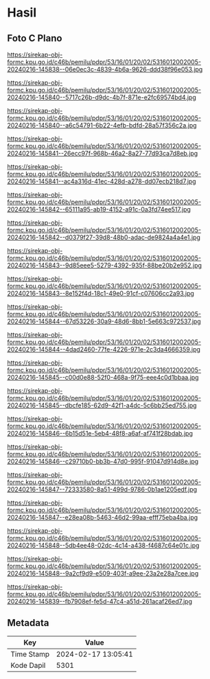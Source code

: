 # Hasil

## Foto C Plano

https://sirekap-obj-formc.kpu.go.id/c46b/pemilu/pdpr/53/16/01/20/02/5316012002005-20240216-145838--06e0ec3c-4839-4b6a-9626-ddd38f96e053.jpg

https://sirekap-obj-formc.kpu.go.id/c46b/pemilu/pdpr/53/16/01/20/02/5316012002005-20240216-145840--5717c26b-d9dc-4b7f-871e-e2fc69574bd4.jpg

https://sirekap-obj-formc.kpu.go.id/c46b/pemilu/pdpr/53/16/01/20/02/5316012002005-20240216-145840--a6c54791-6b22-4efb-bdfd-28a57f356c2a.jpg

https://sirekap-obj-formc.kpu.go.id/c46b/pemilu/pdpr/53/16/01/20/02/5316012002005-20240216-145841--26ecc97f-968b-46a2-8a27-77d93ca7d8eb.jpg

https://sirekap-obj-formc.kpu.go.id/c46b/pemilu/pdpr/53/16/01/20/02/5316012002005-20240216-145841--ac4a316d-41ec-428d-a278-dd07ecb218d7.jpg

https://sirekap-obj-formc.kpu.go.id/c46b/pemilu/pdpr/53/16/01/20/02/5316012002005-20240216-145842--65111a95-ab19-4152-a91c-0a3fd74ee517.jpg

https://sirekap-obj-formc.kpu.go.id/c46b/pemilu/pdpr/53/16/01/20/02/5316012002005-20240216-145842--d0379f27-39d8-48b0-adac-de9824a4a4e1.jpg

https://sirekap-obj-formc.kpu.go.id/c46b/pemilu/pdpr/53/16/01/20/02/5316012002005-20240216-145843--9d85eee5-5279-4392-935f-88be20b2e952.jpg

https://sirekap-obj-formc.kpu.go.id/c46b/pemilu/pdpr/53/16/01/20/02/5316012002005-20240216-145843--8e152f4d-18c1-49e0-91cf-c07606cc2a93.jpg

https://sirekap-obj-formc.kpu.go.id/c46b/pemilu/pdpr/53/16/01/20/02/5316012002005-20240216-145844--67d53226-30a9-48d6-8bb1-5e663c972537.jpg

https://sirekap-obj-formc.kpu.go.id/c46b/pemilu/pdpr/53/16/01/20/02/5316012002005-20240216-145844--4dad2460-77fe-4226-971e-2c3da4666359.jpg

https://sirekap-obj-formc.kpu.go.id/c46b/pemilu/pdpr/53/16/01/20/02/5316012002005-20240216-145845--c00d0e88-52f0-468a-9f75-eee4c0d1bbaa.jpg

https://sirekap-obj-formc.kpu.go.id/c46b/pemilu/pdpr/53/16/01/20/02/5316012002005-20240216-145845--dbcfe185-62d9-42f1-a4dc-5c6bb25ed755.jpg

https://sirekap-obj-formc.kpu.go.id/c46b/pemilu/pdpr/53/16/01/20/02/5316012002005-20240216-145846--6b15d51e-5eb4-48f8-a6af-af741f28bdab.jpg

https://sirekap-obj-formc.kpu.go.id/c46b/pemilu/pdpr/53/16/01/20/02/5316012002005-20240216-145846--c29710b0-bb3b-47d0-995f-91047d914d8e.jpg

https://sirekap-obj-formc.kpu.go.id/c46b/pemilu/pdpr/53/16/01/20/02/5316012002005-20240216-145847--72333580-8a51-499d-9786-0b1ae1205edf.jpg

https://sirekap-obj-formc.kpu.go.id/c46b/pemilu/pdpr/53/16/01/20/02/5316012002005-20240216-145847--e28ea08b-5463-46d2-99aa-efff75eba4ba.jpg

https://sirekap-obj-formc.kpu.go.id/c46b/pemilu/pdpr/53/16/01/20/02/5316012002005-20240216-145848--5db4ee48-02dc-4c14-a438-f4687c64e01c.jpg

https://sirekap-obj-formc.kpu.go.id/c46b/pemilu/pdpr/53/16/01/20/02/5316012002005-20240216-145848--9a2cf9d9-e509-403f-a9ee-23a2e28a7cee.jpg

https://sirekap-obj-formc.kpu.go.id/c46b/pemilu/pdpr/53/16/01/20/02/5316012002005-20240216-145839--fb7908ef-fe5d-47c4-a51d-261acaf26ed7.jpg


## Metadata

| Key        | Value               |
| ---------- | ------------------- |
| Time Stamp | 2024-02-17 13:05:41 |
| Kode Dapil | 5301                |



